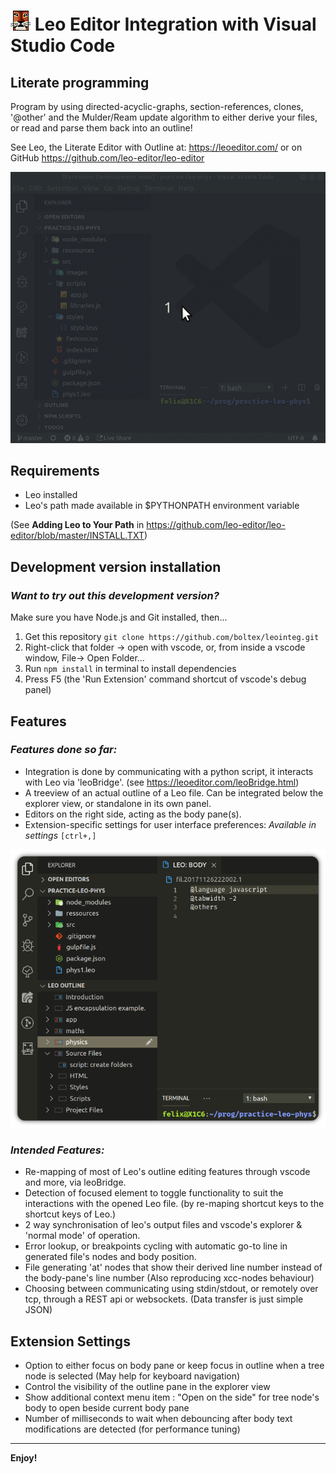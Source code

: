 # ![LeoEditor](resources/leoapp.png) Leo Editor Integration with Visual Studio Code

## Literate programming

Program by using directed-acyclic-graphs, section-references, clones, '@other' and the Mulder/Ream update algorithm to either derive your files, or read and parse them back into an outline!

See Leo, the Literate Editor with Outline at: https://leoeditor.com/ or on GitHub https://github.com/leo-editor/leo-editor

![Screenshot](resources/animated-screenshot.gif)

## Requirements

- Leo installed
- Leo's path made available in \$PYTHONPATH environment variable

(See **Adding Leo to Your Path** in https://github.com/leo-editor/leo-editor/blob/master/INSTALL.TXT)

## Development version installation

### _Want to try out this development version?_

Make sure you have Node.js and Git installed, then...

1. Get this repository `git clone https://github.com/boltex/leointeg.git`
2. Right-click that folder -> open with vscode, or, from inside a vscode window, File-> Open Folder...
3. Run `npm install` in terminal to install dependencies
4. Press F5 (the 'Run Extension' command shortcut of vscode's debug panel)

## Features

### _Features done so far:_

- Integration is done by communicating with a python script, it interacts with Leo via 'leoBridge'. (see https://leoeditor.com/leoBridge.html)
- A treeview of an actual outline of a Leo file. Can be integrated below the explorer view, or standalone in its own panel.
- Editors on the right side, acting as the body pane(s).
- Extension-specific settings for user interface preferences: _Available in settings_ `[ctrl+,]`

![Preview](resources/screenshot-explorer.png)

### _Intended Features:_

- Re-mapping of most of Leo's outline editing features through vscode and more, via leoBridge.
- Detection of focused element to toggle functionality to suit the interactions with the opened Leo file. (by re-maping shortcut keys to the shortcut keys of Leo.)
- 2 way synchronisation of leo's output files and vscode's explorer & 'normal mode' of operation.
- Error lookup, or breakpoints cycling with automatic go-to line in generated file's nodes and body position.
- File generating 'at' nodes that show their derived line number instead of the body-pane's line number (Also reproducing xcc-nodes behaviour)
- Choosing between communicating using stdin/stdout, or remotely over tcp, through a REST api or websockets. (Data transfer is just simple JSON)

## Extension Settings

- Option to either focus on body pane or keep focus in outline when a tree node is selected (May help for keyboard navigation)
- Control the visibility of the outline pane in the explorer view
- Show additional context menu item : "Open on the side" for tree node's body to open beside current body pane
- Number of milliseconds to wait when debouncing after body text modifications are detected (for performance tuning)

---

**Enjoy!**
